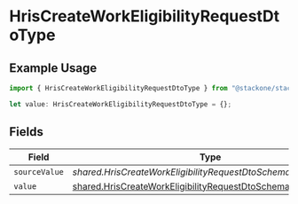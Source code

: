 # HrisCreateWorkEligibilityRequestDtoType

## Example Usage

```typescript
import { HrisCreateWorkEligibilityRequestDtoType } from "@stackone/stackone-client-ts/sdk/models/shared";

let value: HrisCreateWorkEligibilityRequestDtoType = {};
```

## Fields

| Field                                                                                                                                   | Type                                                                                                                                    | Required                                                                                                                                | Description                                                                                                                             |
| --------------------------------------------------------------------------------------------------------------------------------------- | --------------------------------------------------------------------------------------------------------------------------------------- | --------------------------------------------------------------------------------------------------------------------------------------- | --------------------------------------------------------------------------------------------------------------------------------------- |
| `sourceValue`                                                                                                                           | *shared.HrisCreateWorkEligibilityRequestDtoSchemasSourceValue*                                                                          | :heavy_minus_sign:                                                                                                                      | N/A                                                                                                                                     |
| `value`                                                                                                                                 | [shared.HrisCreateWorkEligibilityRequestDtoSchemasValue](../../../sdk/models/shared/hriscreateworkeligibilityrequestdtoschemasvalue.md) | :heavy_minus_sign:                                                                                                                      | N/A                                                                                                                                     |